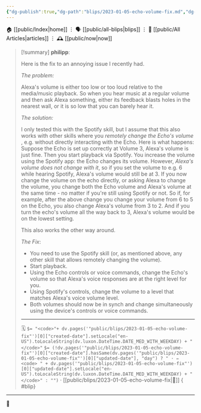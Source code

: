 ```yaml
---
{"dg-publish":true,"dg-path":"blips/2023-01-05-echo-volume-fix.md","dg-permalink":"2023/01/05/echo-volume-fix/","permalink":"/2023/01/05/echo-volume-fix/","title":"philipp @ 2023-01-05"}
---
```



<div class="transclusion internal-embed is-loaded"><div class="markdown-embed">




🏠 [[public/Index\|home]]  ⋮ 🗣️ [[public/all-blips\|blips]] ⋮  📝 [[public/All Articles\|articles]]  ⋮ 🕰️ [[public/now\|now]]


</div></div>


> [!summary] **philipp**:
>
> Here is the fix to an annoying issue I recently had.
>
> _The problem:_
>
> Alexa's volume is either too low or too loud relative to the media/music playback. So when you hear music at a regular volume and then ask Alexa something, either its feedback blasts holes in the nearest wall, or it is so low that you can barely hear it.
>
> _The solution:_
>
> I only tested this with the Spotify skill, but I assume that this also works with other skills where you _remotely change the Echo's volume_ , e.g. without directly interacting with the Echo. Here is what happens: Suppose the Echo is set up correctly at Volume 3, Alexa's volume is just fine. Then you start playback via Spotify. You increase the volume using the Spotify app: the Echo changes its volume. However, _Alexa's volume does not change with it_, so if you set the volume to e.g. 6 while hearing Spotify, Alexa's volume would still be at 3. If you now change the volume on the echo directly, or asking Alexa to change the volume, you change both the Echo volume and Alexa's volume at the same time - no matter if you're still using Spotify or not. So if, for example, after the above change you change your volume from 6 to 5 on the Echo, you also change Alexa's volume from 3 to 2. And if you turn the echo's volume all the way back to 3, Alexa's volume would be on the lowest setting.
>
> This also works the other way around.
>
> _The Fix_:
>
> - You need to use the Spotify skill (or, as mentioned above, any other skill that allows remotely changing the volume).
> - Start playback.
> - Using the Echo controls or voice commands, change the Echo's volume so that Alexa's voice responses are at the right level for you.
> - Using Spotify's controls, change the volume to a level that matches Alexa's voice volume level.
> - Both volumes should now be in synch and change simultaneously using the device's controls or voice commands.
> - - -
>
> 🗓️ `$= "<code>"+ dv.pages('"public/blips/2023-01-05-echo-volume-fix"')[0]["created-date"].setLocale("en-US").toLocaleString(dv.luxon.DateTime.DATE_MED_WITH_WEEKDAY) + "</code>"` `$= (!dv.pages('"public/blips/2023-01-05-echo-volume-fix"')[0]["created-date"].hasSame(dv.pages('"public/blips/2023-01-05-echo-volume-fix"')[0]["updated-date"], "day") ? " · ✏️ <code> " + dv.pages('"public/blips/2023-01-05-echo-volume-fix"')[0]["updated-date"].setLocale("en-US").toLocaleString(dv.luxon.DateTime.DATE_MED_WITH_WEEKDAY) + "</code>" : "")`  · [[public/blips/2023-01-05-echo-volume-fix\|🔗]]
{ #blip}


- - -

 👾
